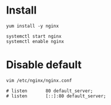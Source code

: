 # Install
```
yum install -y nginx

systemctl start nginx
systemctl enable nginx
```

# Disable default
```
vim /etc/nginx/nginx.conf
```

```
# listen       80 default_server;
# listen       [::]:80 default_server;
```